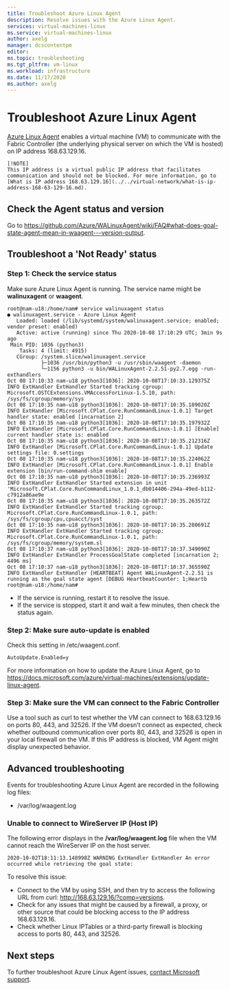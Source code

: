 ```yaml
---
title: Troubleshoot Azure Linux Agent
description: Resolve issues with the Azure Linux Agent.
services: virtual-machines-linux
ms.service: virtual-machines-linux
author: axelg
manager: dcscontentpm
editor: 
ms.topic: troubleshooting
ms.tgt_pltfrm: vm-linux
ms.workload: infrastructure
ms.date: 11/17/2020
ms.author: axelg
---
```

# Troubleshoot Azure Linux Agent

[Azure Linux Agent](https://docs.microsoft.com/azure/virtual-machines/extensions/agent-linux) enables a virtual machine (VM) to communicate with the Fabric Controller (the underlying physical server on which the VM is hosted) on IP address 168.63.129.16.

    [!NOTE]
    This IP address is a virtual public IP address that facilitates communication and should not be blocked. For more information, go to [What is IP address 168.63.129.16](../../virtual-network/what-is-ip-address-168-63-129-16.md).

## Check the Agent status and version

Go to https://github.com/Azure/WALinuxAgent/wiki/FAQ#what-does-goal-state-agent-mean-in-waagent---version-output.

## Troubleshoot a 'Not Ready' status

### Step 1: Check the service status

Make sure Azure Linux Agent is running. The service name might be **walinuxagent** or **waagent**.

```
root@nam-u18:/home/nam# service walinuxagent status
● walinuxagent.service - Azure Linux Agent
   Loaded: loaded (/lib/systemd/system/walinuxagent.service; enabled; vendor preset: enabled)
   Active: active (running) since Thu 2020-10-08 17:10:29 UTC; 3min 9s ago
 Main PID: 1036 (python3)
    Tasks: 4 (limit: 4915)
   CGroup: /system.slice/walinuxagent.service
           ├─1036 /usr/bin/python3 -u /usr/sbin/waagent -daemon
           └─1156 python3 -u bin/WALinuxAgent-2.2.51-py2.7.egg -run-exthandlers
Oct 08 17:10:33 nam-u18 python3[1036]: 2020-10-08T17:10:33.129375Z INFO ExtHandler ExtHandler Started tracking cgroup: Microsoft.OSTCExtensions.VMAccessForLinux-1.5.10, path: /sys/fs/cgroup/memory/sys
Oct 08 17:10:35 nam-u18 python3[1036]: 2020-10-08T17:10:35.189020Z INFO ExtHandler [Microsoft.CPlat.Core.RunCommandLinux-1.0.1] Target handler state: enabled [incarnation 2]
Oct 08 17:10:35 nam-u18 python3[1036]: 2020-10-08T17:10:35.197932Z INFO ExtHandler [Microsoft.CPlat.Core.RunCommandLinux-1.0.1] [Enable] current handler state is: enabled
Oct 08 17:10:35 nam-u18 python3[1036]: 2020-10-08T17:10:35.212316Z INFO ExtHandler [Microsoft.CPlat.Core.RunCommandLinux-1.0.1] Update settings file: 0.settings
Oct 08 17:10:35 nam-u18 python3[1036]: 2020-10-08T17:10:35.224062Z INFO ExtHandler [Microsoft.CPlat.Core.RunCommandLinux-1.0.1] Enable extension [bin/run-command-shim enable]
Oct 08 17:10:35 nam-u18 python3[1036]: 2020-10-08T17:10:35.236993Z INFO ExtHandler ExtHandler Started extension in unit 'Microsoft.CPlat.Core.RunCommandLinux_1.0.1_db014406-294a-49ed-b112-c7912a86ae9e
Oct 08 17:10:35 nam-u18 python3[1036]: 2020-10-08T17:10:35.263572Z INFO ExtHandler ExtHandler Started tracking cgroup: Microsoft.CPlat.Core.RunCommandLinux-1.0.1, path: /sys/fs/cgroup/cpu,cpuacct/syst
Oct 08 17:10:35 nam-u18 python3[1036]: 2020-10-08T17:10:35.280691Z INFO ExtHandler ExtHandler Started tracking cgroup: Microsoft.CPlat.Core.RunCommandLinux-1.0.1, path: /sys/fs/cgroup/memory/system.sl
Oct 08 17:10:37 nam-u18 python3[1036]: 2020-10-08T17:10:37.349090Z INFO ExtHandler ExtHandler ProcessGoalState completed [incarnation 2; 4496 ms]
Oct 08 17:10:37 nam-u18 python3[1036]: 2020-10-08T17:10:37.365590Z INFO ExtHandler ExtHandler [HEARTBEAT] Agent WALinuxAgent-2.2.51 is running as the goal state agent [DEBUG HeartbeatCounter: 1;Heartb
root@nam-u18:/home/nam#
```

* If the service is running, restart it to resolve the issue.
* If the service is stopped, start it and wait a few minutes, then check the status again.

### Step 2: Make sure auto-update is enabled

Check this setting in /etc/waagent.conf.

```
AutoUpdate.Enabled=y
```

For more information on how to update the Azure Linux Agent, go to https://docs.microsoft.com/azure/virtual-machines/extensions/update-linux-agent.

### Step 3: Make sure the VM can connect to the Fabric Controller

Use a tool such as curl to test whether the VM can connect to 168.63.129.16 on ports 80, 443, and 32526. If the VM doesn’t connect as expected, check whether outbound communication over ports 80, 443, and 32526 is open in your local firewall on the VM. If this IP address is blocked, VM Agent might display unexpected behavior.

## Advanced troubleshooting

Events for troubleshooting Azure Linux Agent are recorded in the following log files:

- /var/log/waagent.log

### Unable to connect to WireServer IP (Host IP)

The following error displays in the **/var/log/waagent.log** file when the VM cannot reach the WireServer IP on the host server.

```
2020-10-02T18:11:13.148998Z WARNING ExtHandler ExtHandler An error occurred while retrieving the goal state:
```

To resolve this issue:

* Connect to the VM by using SSH, and then try to access the following URL from curl: http://168.63.129.16/?comp=versions.
* Check for any issues that might be caused by a firewall, a proxy, or other source that could be blocking access to the IP address 168.63.129.16.
* Check whether Linux IPTables or a third-party firewall is blocking access to ports 80, 443, and 32526.

## Next steps

To further troubleshoot Azure Linux Agent issues, [contact Microsoft support](https://portal.azure.com/?#blade/Microsoft_Azure_Support/HelpAndSupportBlade).